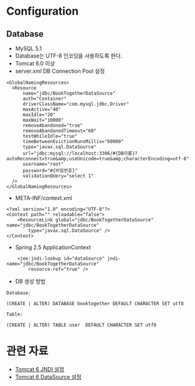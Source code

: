 # Configuration #

## Database ##
  * MySQL 5.1
  * Database는 UTF-8 인코딩을 사용하도록 한다.
  * Tomcat 6.0 이상
  * server.xml DB Connection Pool 설정
```
<GlobalNamingResources>
  <Resource
      name="jdbc/BookTogetherDataSource"
      auth="Container"
      driverClassName="com.mysql.jdbc.Driver"
      maxActive="40"
      maxIdle="20"
      maxWait="10000"
      removeAbandoned="true"
      removeAbandonedTimeout="60"
      testWhileIdle="true"
      timeBetweenEvictionRunsMillis="60000"
      type="javax.sql.DataSource"
      url="jdbc:mysql://localhost:3306/#{DB이름}?autoReconnect=true&amp;useUnicode=true&amp;characterEncoding=utf-8"
      username="root"
      password="#{비밀번호}"
      validationQUery="select 1"
  />
</GlobalNamingResources>
```
  * META-INF/context.xml
```
<?xml version="1.0" encoding="UTF-8"?>
<Context path="" reloadable="false">
	<ResourceLink global="jdbc/BookTogetherDataSource" name="jdbc/BookTogetherDataSource"
		type="javax.sql.DataSource" />
</Context>
```
  * Spring 2.5 ApplicationContext
```
	<jee:jndi-lookup id="dataSource" jndi-name="jdbc/BookTogetherDataSource"
		resource-ref="true" />
```
  * DB 생성 방법
```
Database:

(CREATE | ALTER) DATABASE booktogether DEFAULT CHARACTER SET utf8

Table:

(CREATE | ALTER) TABLE user  DEFAULT CHARACTER SET utf8

```

# 관련 자료 #
  * [Tomcat 6 JNDI 설정](http://tomcat.apache.org/tomcat-6.0-doc/jndi-resources-howto.html)
  * [Tomcat 6 DataSource 설정](http://tomcat.apache.org/tomcat-6.0-doc/jndi-datasource-examples-howto.html)